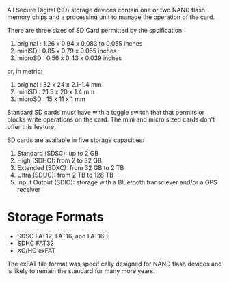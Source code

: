 All Secure Digital (SD) storage devices contain one or two NAND flash memory chips and a processing unit to manage the operation of the card.

There are three sizes of SD Card permitted by the spcification:

1. original : 1.26 x 0.94 x 0.083 to 0.055 inches
2. miniSD : 0.85 x 0.79 x 0.055 inches
3. microSD : 0.56 x 0.43 x 0.039 inches

or, in metric:
1. original : 32 x 24 x 2.1-1.4 mm
2. miniSD : 21.5 x 20 x 1.4 mm
3. microSD : 15 x 11 x 1 mm

Standard SD cards must have with a toggle switch that that permits or blocks write operations on the card.
The mini and micro sized cards don't offer this feature.

SD cards are available in five storage capacities:
1. Standard (SDSC): up to 2 GB
2. High (SDHC): from 2 to 32 GB
3. Extended (SDXC): from 32 GB to 2 TB
4. Ultra (SDUC): from 2 TB to 128 TB
5. Input Output (SDIO): storage with a Bluetooth transciever and/or a GPS receiver

# Storage Formats

* SDSC FAT12, FAT16, and FAT16B.
* SDHC FAT32 
* XC/HC exFAT

The exFAT file format was specifically designed for NAND flash devices and is likely to remain the standard for many more years.
